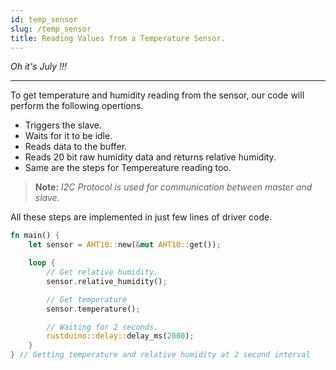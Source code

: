 ```yaml
---
id: temp_sensor
slug: /temp_sensor
title: Reading Values from a Temperature Sensor.
---
```


_Oh it's July !!!_

---

To get temperature and humidity reading from the sensor, our code will perform the following opertions.

- Triggers the slave.
- Waits for it to be idle.
- Reads data to the buffer.
- Reads 20 bit raw humidity data and returns relative humidity.
- Same are the steps for Tempereature reading too.

> **Note:** _I2C Protocol is used for communication between master and slave._

All these steps are implemented in just few lines of driver code.

```rust
fn main() {
    let sensor = AHT10::new(&mut AHT10::get());

    loop {
        // Get relative humidity.
        sensor.relative_humidity();

        // Get temperature
        sensor.temperature();

        // Waiting for 2 seconds.
        rustduino::delay::delay_ms(2000);
    }
} // Getting temperature and relative humidity at 2 second interval
```

